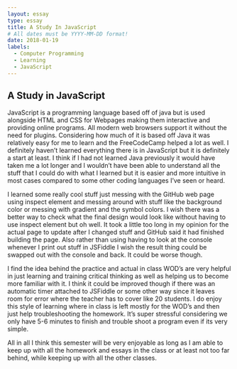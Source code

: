 ```yaml
---
layout: essay
type: essay
title: A Study In JavaScript
# All dates must be YYYY-MM-DD format!
date: 2018-01-19
labels:
  - Computer Programming
  - Learning
  - JavaScript
---
```


## A Study in JavaScript

  JavaScript is a programming language based off of java but is used alongside HTML and CSS for Webpages making them interactive and providing online programs. All modern web browsers support it without the need for plugins. 
Considering how much of it is based off Java it was relatively easy for me to learn and the FreeCodeCamp helped a lot as well. I definitely haven’t learned everything there is in JavaScript but it is definitely a start at least. I think if I had not learned Java previously it would have taken me a lot longer and I wouldn’t have been able to understand all the stuff that I could do with what I learned but it is easier and more intuitive in most cases compared to some other coding languages I’ve seen or heard.

  I learned some really cool stuff just messing with the GitHub web page using inspect element and messing around with stuff like the background color or messing with gradient and the symbol colors. I wish there was a better way to check what the final design would look like without having to use inspect element but oh well. It took a little too long in my opinion for the actual page to update after I changed stuff and GitHub said it had finished building the page. Also rather than using having to look at the console whenever I print out stuff in JSFiddle I wish the result thing could be swapped out with the console and back. It could be worse though.

  I find the idea behind the practice and actual in class WOD’s are very helpful in just learning and training critical thinking as well as helping us to become more familiar with it. I think it could be improved though if there was an automatic timer attached to JSFiddle or some other way since it leaves room for error where the teacher has to cover like 20 students. I do enjoy this style of learning where in class is left mostly for the WOD’s and then just help troubleshooting the homework. It’s super stressful considering we only have 5-6 minutes to finish and trouble shoot a program even if its very simple.

  All in all I think this semester will be very enjoyable as long as I am able to keep up with all the homework and essays in the class or at least not too far behind, while keeping up with all the other classes.
